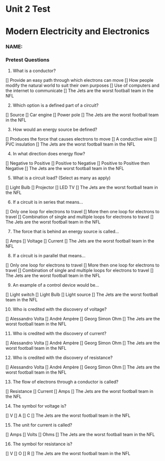 # Unit 2 Test

# Modern Electricity and Electronics

### NAME:

### Pretest Questions

1. What is a conductor?

[] Provide an easy path through which electrons can move
[] How people modify the natural world to suit their own purposes
[] Use of computers and the internet to communicate
[] The Jets are the worst football team in the NFL

2. Which option is a defined part of a circuit?

[] Source
[] Car engine
[] Power pole
[] The Jets are the worst football team in the NFL

3. How would an energy source be defined?

[] Produces the force that causes electrons to move
[] A conductive wire
[] PVC insulation
[] The Jets are the worst football team in the NFL

4. In what direction does energy flow?

[] Negative to Positive
[] Positive to Negative
[] Positive to Positive then Negative
[] The Jets are the worst football team in the NFL

5. What is a circuit load? (Select as many as apply)

[] Light Bulb
[] Projector
[] LED TV
[] The Jets are the worst football team in the NFL

6. If a circuit is in series that means...

[] Only one loop for electrons to travel
[] More then one loop for electrons to travel
[] Combination of single and multiple loops for electrons to travel
[] The Jets are the worst football team in the NFL

7. The force that is behind an energy source is called...

[] Amps
[] Voltage
[] Current
[] The Jets are the worst football team in the NFL

8. If a circuit is in parallel that means...

[] Only one loop for electrons to travel
[] More then one loop for electrons to travel
[] Combination of single and multiple loops for electrons to travel
[] The Jets are the worst football team in the NFL

9. An example of a control device would be...

[] Light switch
[] Light Bulb
[] Light source
[] The Jets are the worst football team in the NFL

10. Who is credited with the discovery of voltage?

[] Alessandro Volta
[] André Ampère
[] Georg Simon Ohm
[] The Jets are the worst football team in the NFL

11. Who is credited with the discovery of current?

[] Alessandro Volta
[] André Ampère
[] Georg Simon Ohm
[] The Jets are the worst football team in the NFL

12. Who is credited with the discovery of resistance?

[] Alessandro Volta
[] André Ampère
[] Georg Simon Ohm
[] The Jets are the worst football team in the NFL

13. The flow of electrons through a conductor is called?

[] Resistance
[] Current
[] Amps
[] The Jets are the worst football team in the NFL

14. The symbol for voltage is?

[] V
[] A
[] C
[] The Jets are the worst football team in the NFL

15. The unit for current is called?

[] Amps
[] Volts
[] Ohms
[] The Jets are the worst football team in the NFL

16. The symbol for resistance is?

[] V
[] O
[] R
[] The Jets are the worst football team in the NFL
